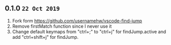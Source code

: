 ## 0.1.0 `22 Oct 2019`

1. Fork form https://github.com/usernamehw/vscode-find-jump
2. Remove firstMatch function since I never use it
3. Change default keymaps from "ctrl+;" to "ctrl+j" for findJump.active and add "ctrl+shift+j" for findJump.
